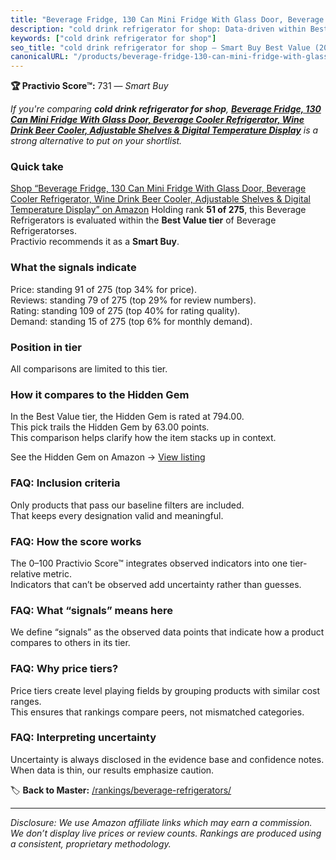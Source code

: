```yaml
---
title: "Beverage Fridge, 130 Can Mini Fridge With Glass Door, Beverage Cooler Refrigerator, Wine Drink Beer Cooler, Adjustable Shelves & Digital Temperature Display"
description: "cold drink refrigerator for shop: Data-driven within Best Value ranking using the Practivio Score™. Positioned by quality, value, demand, findability, momentum."
keywords: ["cold drink refrigerator for shop"]
seo_title: "cold drink refrigerator for shop — Smart Buy Best Value (2025)"
canonicalURL: "/products/beverage-fridge-130-can-mini-fridge-with-glass-door-beverage-cooler-refrigerator-wine-drink-beer-cooler-adjustable-shelves-digital-temperature-display-B0D1FQP15K/"
---
```


**🏆 Practivio Score™:** 731 — _Smart Buy_


*If you're comparing **cold drink refrigerator for shop**, **[Beverage Fridge, 130 Can Mini Fridge With Glass Door, Beverage Cooler Refrigerator, Wine Drink Beer Cooler, Adjustable Shelves & Digital Temperature Display](https://www.amazon.com/dp/B0D1FQP15K?tag=practivio-20)** is a strong alternative to put on your shortlist.*
### Quick take
[Shop “Beverage Fridge, 130 Can Mini Fridge With Glass Door, Beverage Cooler Refrigerator, Wine Drink Beer Cooler, Adjustable Shelves & Digital Temperature Display” on Amazon](https://www.amazon.com/dp/B0D1FQP15K?tag=practivio-20)
Holding rank **51 of 275**, this Beverage Refrigerators is evaluated within the **Best Value tier** of Beverage Refrigeratorses.  
Practivio recommends it as a **Smart Buy**.

### What the signals indicate
Price: standing 91 of 275 (top 34% for price).  
Reviews: standing 79 of 275 (top 29% for review numbers).  
Rating: standing 109 of 275 (top 40% for rating quality).  
Demand: standing 15 of 275 (top 6% for monthly demand).

### Position in tier
All comparisons are limited to this tier.

### How it compares to the Hidden Gem
In the Best Value tier, the Hidden Gem is rated at 794.00.  
This pick trails the Hidden Gem by 63.00 points.  
This comparison helps clarify how the item stacks up in context.  

See the Hidden Gem on Amazon → [View listing](https://www.amazon.com/dp/B00IR8H55A?tag=practivio-20)

### FAQ: Inclusion criteria
Only products that pass our baseline filters are included.  
That keeps every designation valid and meaningful.

### FAQ: How the score works
The 0–100 Practivio Score™ integrates observed indicators into one tier-relative metric.  
Indicators that can’t be observed add uncertainty rather than guesses.

### FAQ: What “signals” means here
We define “signals” as the observed data points that indicate how a product compares to others in its tier.

### FAQ: Why price tiers?
Price tiers create level playing fields by grouping products with similar cost ranges.  
This ensures that rankings compare peers, not mismatched categories.

### FAQ: Interpreting uncertainty
Uncertainty is always disclosed in the evidence base and confidence notes.  
When data is thin, our results emphasize caution.


🏷️ **Back to Master:** [/rankings/beverage-refrigerators/](/rankings/beverage-refrigerators/)

---
_Disclosure: We use Amazon affiliate links which may earn a commission. We don’t display live prices or review counts. Rankings are produced using a consistent, proprietary methodology._
